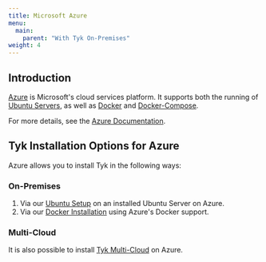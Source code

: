 ```yaml
---
title: Microsoft Azure
menu:
  main:
    parent: "With Tyk On-Premises"
weight: 4 
---
```


## <a name="intro"></a>Introduction
[Azure](https://azure.microsoft.com/en-us/overview/what-is-azure/) is Microsoft's cloud services platform. It supports both the running of [Ubuntu Servers](https://azuremarketplace.microsoft.com/en-us/marketplace/apps/Canonical.UbuntuServer?tab=Overview), as well as [Docker](https://www.docker.com/docker-azure) and [Docker-Compose](https://docs.microsoft.com/en-us/azure/virtual-machines/linux/docker-compose-quickstart).

For more details, see the [Azure Documentation](https://docs.microsoft.com/en-us/azure/).

## <a name="tyk-options"></a>Tyk Installation Options for Azure 

Azure allows you to install Tyk in the following ways:

### On-Premises

1. Via our [Ubuntu Setup](/docs/getting-started/installation/with-tyk-on-premises/installation/on-ubuntu) on an installed Ubuntu Server on Azure.
2. Via our [Docker Installation](/docs/getting-started/with-tyk-on-premises/installation/docker/) using Azure's Docker support.

### Multi-Cloud

It is also possible to install [Tyk Multi-Cloud](/docs/getting-started/installation/with-tyk-multi-cloud/) on Azure.



